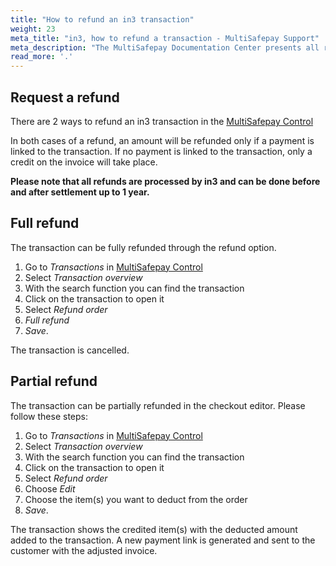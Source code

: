 ```yaml
---
title: "How to refund an in3 transaction"
weight: 23
meta_title: "in3, how to refund a transaction - MultiSafepay Support"
meta_description: "The MultiSafepay Documentation Center presents all relevant information about our Plugins and API. You can also find support pages for Payment Methods, Tools and General Questions as well as the contact details of our Support and Integration Teams."
read_more: '.'
---
```


## Request a refund 

There are 2 ways to refund an in3 transaction in the [MultiSafepay Control](https://merchant.multisafepay.com)

In both cases of a refund, an amount will be refunded only if a payment is linked to the transaction. If no payment is linked to the transaction, only a credit on the invoice will take place.

__Please note that all refunds are processed by in3 and can be done before and after settlement up to 1 year.__

## Full refund
The transaction can be fully refunded through the refund option.

1. Go to _Transactions_ in [MultiSafepay Control](https://merchant.multisafepay.com)
2. Select _Transaction overview_
3. With the search function you can find the transaction
4. Click on the transaction to open it
5. Select _Refund order_
6. _Full refund_
7. _Save_.

The transaction is cancelled.

## Partial refund
The transaction can be partially refunded in the checkout editor. Please follow these steps:

1. Go to _Transactions_ in [MultiSafepay Control](https://merchant.multisafepay.com)
2. Select _Transaction overview_
3. With the search function you can find the transaction
4. Click on the transaction to open it
5. Select _Refund order_
6. Choose _Edit_
7. Choose the item(s) you want to deduct from the order
8. _Save_.

The transaction shows the credited item(s) with the deducted amount added to the transaction.
A new payment link is generated and sent to the customer with the adjusted invoice.